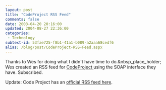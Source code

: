 ```yaml
---
layout: post
title: "CodeProject RSS Feed"
comments: false
date: 2003-04-20 20:16:00
updated: 2004-08-27 22:36:00
categories:
 - Technology
subtext-id: 53fae725-f8b1-41a1-b089-a2aaa68cedf6
alias: /blog/post/CodeProject-RSS-Feed.aspx
---
```



Thanks to Wes for doing what I didn't have time to do.&nbsp_place_holder; Wes created an RSS feed for [CodeProject ](http://www.codeproject.com)using the SOAP interface they have. Subscribed.

Update: Code Project has an [official RSS feed here](http://www.codeproject.com/webservices/articlerss.aspx ).
